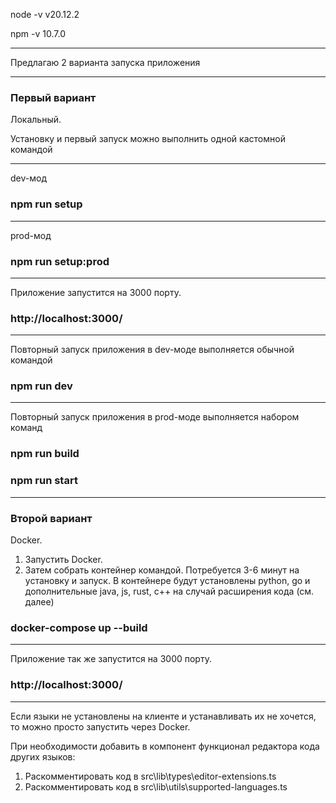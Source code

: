 node -v
v20.12.2

npm -v
10.7.0

---------

Предлагаю 2 варианта запуска приложения

---------

### Первый вариант
Локальный.

Установку и первый запуск можно выполнить одной кастомной командой

---------

dev-мод
### npm run setup

---------

prod-мод
### npm run setup:prod

---------

Приложение запустится на 3000 порту.
### http://localhost:3000/

---------

Повторный запуск приложения в dev-моде выполняется обычной командой
### npm run dev

---------

Повторный запуск приложения в prod-моде выполняется набором команд

### npm run build
### npm run start

---------

### Второй вариант
Docker. 
1. Запустить Docker.
2. Затем собрать контейнер командой. Потребуется 3-6 минут на установку и запуск.
В контейнере будут установлены python, go и дополнительные java, js, rust, c++ на случай расширения кода (см. далее)
### docker-compose up --build

---------

Приложение так же запустится на 3000 порту.
### http://localhost:3000/

---------

Если языки не установлены на клиенте и устанавливать их не хочется, то можно просто запустить через Docker.


При необходимости добавить в компонент функционал редактора кода других языков:
1. Раскомментировать код в src\lib\types\editor-extensions.ts 
2. Раскомментировать код в src\lib\utils\supported-languages.ts